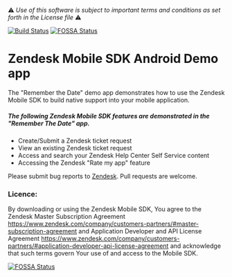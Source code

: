 :warning: *Use of this software is subject to important terms and conditions as set forth in the License file* :warning:

[![Build Status](https://travis-ci.org/zendesk/sdk_demo_app_android.svg?branch=master)](https://travis-ci.org/zendesk/sdk_demo_app_android)
[![FOSSA Status](https://app.fossa.io/api/projects/git%2Bgithub.com%2Fzendesk%2Fsdk_demo_app_android.svg?type=shield)](https://app.fossa.io/projects/git%2Bgithub.com%2Fzendesk%2Fsdk_demo_app_android?ref=badge_shield)

# Zendesk Mobile SDK Android Demo app

The "Remember the Date" demo app demonstrates how to use the Zendesk Mobile SDK to build native support into your mobile application.

##### The following Zendesk Mobile SDK features are demonstrated in the "Remember The Date" app.

* Create/Submit a Zendesk ticket request
* View an existing Zendesk ticket request
* Access and search your Zendesk Help Center Self Service content
* Accessing the Zendesk "Rate my app" feature

Please submit bug reports to [Zendesk](https://rememberthedate.zendesk.com/requests/new). Pull requests are welcome.

### Licence:

By downloading or using the Zendesk Mobile SDK, You agree to the Zendesk Master
Subscription Agreement https://www.zendesk.com/company/customers-partners/#master-subscription-agreement and Application Developer and API License
Agreement https://www.zendesk.com/company/customers-partners/#application-developer-api-license-agreement and
acknowledge that such terms govern Your use of and access to the Mobile SDK.


[![FOSSA Status](https://app.fossa.io/api/projects/git%2Bgithub.com%2Fzendesk%2Fsdk_demo_app_android.svg?type=large)](https://app.fossa.io/projects/git%2Bgithub.com%2Fzendesk%2Fsdk_demo_app_android?ref=badge_large)